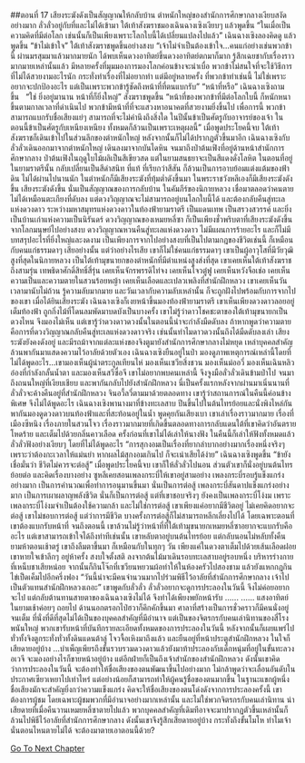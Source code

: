 ##ตอนที่ 17 เสียงระฆังดังเป็นสัญญาณให้กลับบ้าน
ตำหนักใหญ่ของสำนักการศึกษากลางเงียบสงัดอย่างมาก ลั่วลั่วอยู่กับที่และไม่ได้เข้ามา
ใต้เท้าสังฆราชมองเฉินฉางเซิงเงียบๆ แล้วพูดขึ้น “ในเมื่อเป็นความคิดที่มีต่อโลก เช่นนั้นก็เป็นเพียงเพราะโลกใบนี้ได้เปลี่ยนแปลงไปแล้ว”
เฉินฉางเซิงลองคิดดู แล้วพูดขึ้น “ข้าไม่เข้าใจ”
ใต้เท้าสังฆราชพูดขึ้นอย่างสงบ “เจ้าไม่จำเป็นต้องเข้าใจ...คนแก่อย่างเช่นพวกข้านี้ ผ่านมรสุมมาแล้วมากมายนัก ได้พบเห็นดวงอาทิตย์ขึ้นดวงอาทิตย์ตกมาก็มาก รู้สึกเฉยชากับเรื่องราวมากมายเหล่านั้นแล้ว มีหลายครั้งที่มุมมองการมองโลกค่อนข้างจะน่าเบื่อ พวกข้าไม่สนใจที่จะใช้วิธีการที่ไม่ได้สวยงามอะไรนัก กระทั่งทำเรื่องที่ไม่อยากทำ แต่มีอยู่หลายครั้ง ที่พวกข้าทำเช่นนี้ ไม่ใช่เพราะอยากจะปกป้องอะไร แต่เป็นเพราะพวกข้ารู้ชัดถึงหน้าที่ที่ตนแบกรับ”
“หน้าที่หรือ” เฉินฉางเซิงถามขึ้น  
“ใช่ ยิ่งอยู่มานาน หน้าที่ก็ยิ่งใหญ่” สังฆราชพูดขึ้น “หน้าที่ของพวกข้าที่มีต่อโลกใบนี้ ก็หนักหนาขึ้นตามกาลเวลาที่ดำเนินไป พวกข้ามีหน้าที่ที่จะแสวงหาอนาคตที่สวยงามยิ่งขึ้นไป เพื่อการนี้ พวกข้าสามารถแบกรับชื่อเสียงแย่ๆ สามารถที่จะไม่คำนึงถึงสิ่งใด ในปีนั้นข้าเป็นศัตรูกับอาจารย์ของเจ้า ในตอนนี้ข้าเป็นศัตรูกับเหนียงเหนียง ทั้งหมดก็ล้วนเป็นเพราะเหตุผลนี้”
เมื่อพูดประโยคนี้จบ ใต้เท้าสังฆราชก็เดินเข้าไปในส่วนลึกของตำหนักใหญ่ หลังจากนั้นก็ไม่ได้ปรากฏตัวขึ้นมาอีก
เฉินฉางเซิงกับลั่วลั่วเดินออกมาจากตำหนักใหญ่ เดินลงมาจากบันไดหิน จนมาถึงป่าต้นเฟิงที่อยู่ด้านหน้าสำนักการศึกษากลาง
ป่าต้นเฟิงในฤดูใบไม้ผลิเป็นสีเขียวสด แต่ในยามสนธยาจะเป็นสีแดงดั่งโลหิต ในตอนที่อยู่ในยามราตรีนั้น กลับเปลี่ยนเป็นสีดำสนิท
ที่แท้ ที่เรียกว่าสีสัน ก็ล้วนเป็นการอาบย้อมแต่งแต้มของฟ้าดิน
ไม่ได้ผ่านไปนานนัก ในตำหนักก็มีเสียงระฆังที่ทุ้มต่ำดังขึ้นมา
ในพระราชวังหลีเองก็มีเสียงระฆังดังขึ้น
เสียงระฆังดังขึ้น นั่นเป็นสัญญาณของการกลับบ้าน
ในคัมภีร์ของนิกายหลวง เชื่อมาตลอดว่าคนตายไม่ได้เหมือนตะเกียงที่ดับลง แต่ดวงวิญญาณจะไม่สามารถอยู่บนโลกใบนี้ได้ และต้องกลับคืนสู่ทะเลแห่งดวงดาว
ระหว่างมหาสมุทรแห่งดวงดาวในท้องฟ้ายามราตรี เป็นแดนเทพ เป็นสรวงสวรรค์ และยิ่งเป็นบ้านเก่าแห่งความเป็นนิรันดร์
ดวงวิญญาณของเหมยหลี่ซา ก็เป็นเพียงชั่วพริบตาที่เสียงระฆังดังขึ้น จากโลกมนุษย์ไปอย่างสงบ ดวงวิญญาณหวนคืนสู่ทะเลแห่งดวงดาว
ไม่มีแผนการร้ายอะไร และก็ไม่มีบทสรุปอะไรที่ยิ่งใหญ่และงดงาม เป็นเพียงการจากไปอย่างสงบที่เป็นไปตามกฎของชีวิตเช่นนี้ ก็เหมือนกับคนแก่ธรรมดาๆ เสียอย่างนั้น
แต่ว่าอย่างไรเสีย เขาก็ไม่ใช่คนแก่ธรรมดาๆ เขาเป็นผู้อาวุโสที่มีวัยวุฒิสูงที่สุดในนิกายหลวง เป็นใต้เท้ามุขนายกของตำหนักที่มีตำแหน่งสูงส่งที่สุด
เขาเคยเห็นใต้เท้าสังฆราชถึงสามรุ่น เทพธิดาศักดิ์สิทธิ์สี่รุ่น เคยเห็นจักรพรรดิไท่จง เคยเห็นโจวตู๋ฟู เคยเห็นหวังจือเช่อ เคยเห็นความเป็นและความตายในสวนร้อยหญ้า เคยเห็นเลือดและเปลวเพลิงที่สำนักฝึกหลวง เขาเคยเห็นวันเวลามานับไม่ถ้วน รู้ความลับมากมาย และวันเวลากับความลับเหล่านั้น ก็จะถูกฝังไปพร้อมกับการจากไปของเขา
เมื่อได้ยินเสียงระฆัง เฉินฉางเซิงก็เงยหน้าขึ้นมองท้องฟ้ายามราตรี เขาเห็นเพียงดวงดาวลอยอยู่เต็มท้องฟ้า ถูกกิ่งไม้ที่โดนลมพัดมาบดบังเป็นบางครั้ง
เขาไม่รู้ว่าดาวโชคชะตาของใต้เท้ามุขนายกเป็นดวงไหน จึงมองไม่เห็น แต่เขารู้ว่าดวงดาวดวงนั้นในตอนนี้น่าจะกำลังมืดดับลง
ถ้าหากพูดว่าความตายคือการที่ดวงวิญญาณกลับคืนสู่ทะเลแห่งดวงดาวจริง เช่นนั้นทำไมดาวดวงนั้นถึงได้มืดดับลงเล่า
เสียงระฆังยังคงดังอยู่ และมีรถม้าจากแต่ละแห่งของจิงตูมายังสำนักการศึกษากลางไม่หยุด เหล่าบุคคลสำคัญล้วนพากันมาแสดงความไว้อาลัยด้วยตัวเอง เฉินฉางเซิงยืนอยู่ในป่า มองดูภาพเหตุการณ์เหล่านี้โดยที่ไม่ได้พูดอะไร...เขามองเห็นผู้นำตระกูลเทียนไห่ มองเห็นเซวียสิ่งชวน มองเห็นม่ออวี่ มองเห็นเฉินหลิวอ๋องที่กำลังกลั้นน้ำตา และมองเห็นสวีซื่อจี
เขาไม่อยากพบคนเหล่านี้ จึงจูงมือลั่วลั่วเดินข้ามป่าไป จนมาถึงถนนใหญ่ที่เงียบเชียบ และพากันกลับไปยังสำนักฝึกหลวง
นี่เป็นครั้งแรกหลังจากผ่านมาเนิ่นนานที่ลั่วลั่วจะค้างคืนอยู่ที่สำนักฝึกหลวง จินอวี้ลวี่ตามมาด้วยตลอดทาง เขารู้ว่าสถานการณ์ในคืนนี้ค่อนข้างพิเศษ จึงไม่ได้พูดอะไร
เฉินฉางเซิงพานางมาที่ข้างทะเลสาบ ปีนขึ้นไปในต้นไทรย้อยและนั่งพิงไหล่กัน พากันมองดูดวงดาวบนท้องฟ้าและที่สะท้อนอยู่ในน้ำ พูดคุยกันเสียงเบา
เขาเล่าเรื่องราวมากมาย เรื่องที่เมืองซีหนิง เรื่องภายในสวนโจว เรื่องราวมากมายที่เกิดขึ้นตลอดทางการกลับแดนใต้ที่เขาคิดว่าอันตราย โหดร้าย และเต็มไปด้วยกลิ่นคาวเลือด ครั้งก่อนที่เขาไม่ได้เล่าให้นางฟัง ในคืนนี้ก็เล่าให้ฟังทั้งหมดแล้ว
ลั่วลั่วฟังอย่างเงียบๆ โดยที่ไม่ได้พูดอะไร
“การสุกงอมเป็นเรื่องที่ยากลำบากอย่างมากเรื่องหนึ่งจริงๆ เพราะว่าต้องกะเวลาให้แม่นยำ หากผลไม้สุกงอมเกินไป ก็จะเน่าเสียได้ง่าย”
เฉินฉางเซิงพูดขึ้น “ข้ายังเชื่อมั่นว่า ชีวิตไม่ควรจะต่อสู้”
เมื่อพูดประโยคนี้จบ เขาก็ให้ลั่วลั่วไปนอน ส่วนตัวเขาก็นั่งอยู่บนต้นไทรย้อยต่อ และคิดเรื่องบางอย่าง
ซูหลีเคยสอนเพลงกระบี่ให้เขาอยู่สามอย่าง เพลงกระบี่รอบรู้แข็งแกร่งอย่างมาก เป็นการคำนวณเพื่อทำการอนุมานขึ้นมา นั่นเป็นการต่อสู้ เพลงกระบี่สันดาปแข็งแกร่งอย่างมาก เป็นการเผาผลาญพลังชีวิต นั่นก็เป็นการต่อสู้ แต่ที่เขาชอบจริงๆ ยังคงเป็นเพลงกระบี่โง่งม เพราะเพลงกระบี่โง่งมจำเป็นต้องใช้ความกล้า และไม่ใช่การต่อสู้
เขาเพียงแค่อยากมีชีวิตอยู่ ไม่เคยคิดอยากจะต่อสู้ เขาไม่ชอบการต่อสู้ แต่ว่าการมีชีวิต บางครั้งการต่อสู้ก็ไม่สามารถหลีกเลี่ยงไปได้ โดยเฉพาะตอนที่เขาต้องแบกรับหน้าที่
จนถึงตอนนี้ เขาล้วนไม่รู้ว่าหน้าที่ที่ใต้เท้ามุขนายกเหมยหลี่ซาอยากจะแบกรับคืออะไร แต่เขาสามารถเข้าใจได้ถึงท่าทีเช่นนั้น
เขาหลับตาอยู่บนต้นไทรย้อย แต่กลับนอนไม่หลับทั้งคืน
ยามห้าตอนเช้าตรู่ เขาถึงลืมตาขึ้นมา ก็เหมือนกับในทุกๆ วัน เพียงแค่ในดวงตาเต็มไปด้วยเส้นเลือดฝอย เขาหายใจเข้าลึกๆ อยู่ห้าครั้ง สงบใจตั้งสติ ลงจากต้นไม้มาเดินรอบทะเลสาบอยู่รอบหนึ่ง บริหารร่างกายที่เหน็บชาเสียหน่อย จากนั้นก็กินโจ๊กที่เซวียนหยวนผ้อทำให้ในห้องครัวไปสองชาม แล้วยังแหกกฎกินไข่เป็ดเค็มไปอีกครึ่งฟอง
“วันนี้น่าจะมีคนจำนวนมากไปร่วมพิธีไว้อาลัยที่สำนักการศึกษากลาง เจ้าไปเป็นตัวแทนสำนักฝึกหลวงเถอะ” เขาพูดกับลั่วลั่ว
ลั่วลั่วอยากจะดูการประลองในวันนี้ จึงไม่ค่อยอยากจะไป แต่กลับต้านทานสายตาของเฉินฉางเซิงไม่ได้ จึงทำได้เพียงพยักหน้ารับ
......
......
แสงอาทิตย์ในยามเช้าค่อยๆ ถอยไป ด้านนอกตรอกไป่ฮวาก็คึกคักขึ้นมา ศาลาที่สร้างเป็นการชั่วคราวก็มีคนนั่งอยู่จนเต็ม ที่นั่งที่ดีที่สุดไม่ได้เป็นของบุคคลสำคัญที่มีอำนาจ แต่เป็นของจิตรกรกับคนเล่านิทานของสี่โรงพนันใหญ่ พวกเขารับหน้าที่บันทึกรายละเอียดทั้งหมดของการประลองในวันนี้ หลังจากนั้นก็เผยแพร่ไปทั่วทั้งจิงตูกระทั่งทั่วทั้งดินแดนต้าลู่
โจวจื้อเหิงมาถึงแล้ว และยืนอยู่ที่หน้าประตูสำนักฝึกหลวง ในใจก็เสียดายอยู่บ้าง
...บำเพ็ญเพียรถึงขั้นรวบรวมดวงดาวแล้วยังมาท้าประลองกับเด็กหนุ่มที่อยู่ในขั้นทะลวงอเวจี จะมองอย่างไรก็ขายหน้าอยู่บ้าง แต่อีกฝ่ายก็เป็นถึงเจ้าสำนักของสำนักฝึกหลวง ดังนั้นเขาคิดว่าการประลองในวันนี้ จะต้องทำให้ชื่อเสียงของตนพัฒนาขึ้นไปอย่างมาก ไม่กล้าพูดว่าจะเลื่อนอันดับในประกาศเซียวเหยาไปเท่าไหร่ แต่อย่างน้อยก็สามารถทำให้ผู้คนรู้ชื่อของตนมากขึ้น
ในฐานะแขกผู้หนึ่ง ชื่อเสียงมักจะสำคัญยิ่งกว่าความแข็งแกร่ง
คิดจะให้ชื่อเสียงของตนโด่งดังจากการประลองครั้งนี้ เขาต้องการผู้ชม โดยเฉพาะผู้ชมพวกที่มีอำนาจอย่างมากเหล่านั้น และไม่ใช่พวกจิตรกรกับคนเล่านิทาน น่าเสียดายที่เมื่อคืนวานเหมยหลี่ซาตายไปแล้ว พวกบุคคลสำคัญที่เดิมทีอาจจะมาปรากฏตัวขึ้นเหล่านั้นก็ล้วนไปพิธีไว้อาลัยที่สำนักการศึกษากลาง
ดังนั้นเขาจึงรู้สึกเสียดายอยู่บ้าง กระทั่งถึงขั้นโมโห ทำไมเจ้านั่นตอนไหนตายไม่ได้ จะต้องมาตายเอาตอนนี้ด้วย?


[Go To Next Chapter]( ./447.md)